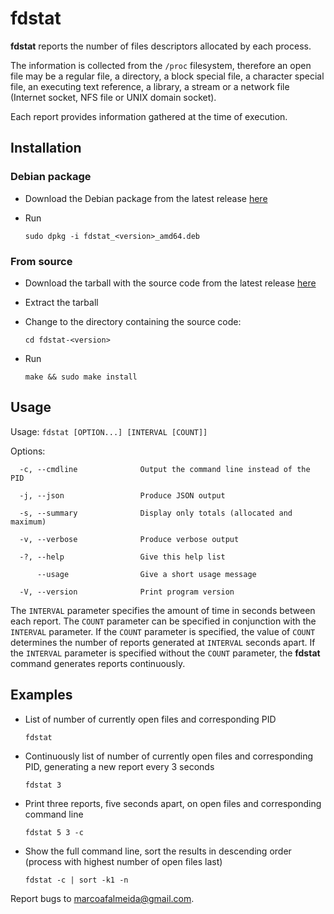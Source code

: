 # fdstat
**fdstat** reports the number of files descriptors allocated by each process.

The information is collected from the `/proc` filesystem, therefore an
open file may be a regular file, a directory, a block special file, a
character special file, an executing text reference, a library, a
stream or a network file (Internet socket, NFS file or UNIX domain
socket).

Each report provides information gathered at the time of execution.


## Installation

### Debian package
* Download the Debian package from the latest release 
[here](https://github.com/marcoalmeida/fdstat/releases)
* Run 
  
  `sudo dpkg -i fdstat_<version>_amd64.deb`
 
### From source
* Download the tarball with the source code from the latest
release [here](https://github.com/marcoalmeida/fdstat/releases)
* Extract the tarball
* Change to the directory containing the source code:
  
  `cd fdstat-<version>`
  
* Run

  `make && sudo make install`


## Usage

Usage: `fdstat [OPTION...] [INTERVAL [COUNT]]`

Options:
```
  -c, --cmdline              Output the command line instead of the PID

  -j, --json                 Produce JSON output

  -s, --summary              Display only totals (allocated and maximum)

  -v, --verbose              Produce verbose output

  -?, --help                 Give this help list

      --usage                Give a short usage message

  -V, --version              Print program version
```

The `INTERVAL` parameter specifies the amount of time in seconds between each  report.
The  `COUNT` parameter can be specified in conjunction with the `INTERVAL` parameter. If
the `COUNT` parameter is specified, the  value  of `COUNT`  determines  the  number  of
reports  generated at `INTERVAL` seconds apart. If the `INTERVAL` parameter is specified
without the `COUNT` parameter, the **fdstat** command generates reports continuously.

## Examples
* List of number of currently open files and corresponding PID

  `fdstat`

* Continuously list of number of currently open files and corresponding PID,
generating a new report every 3 seconds

  `fdstat 3`

* Print three reports, five seconds apart, on open files and corresponding 
command line 

  `fdstat 5 3 -c`

* Show the full command line, sort the results in descending order (process 
with highest number of open files last) 

  `fdstat -c | sort -k1 -n`

Report bugs to <marcoafalmeida@gmail.com>.
